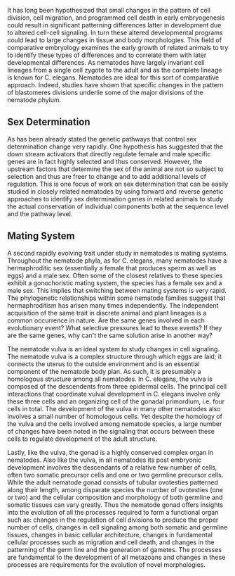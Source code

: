 It has long been hypothesized that small changes in the pattern of cell
division, cell migration, and programmed cell death in early
embryogenesis could result in significant patterning differences latter
in development due to altered cell-cell signaling. In turn these altered
developmental programs could lead to large changes in tissue and body
morphologies. This field of comparative embryology examines the early
growth of related animals to try to identify these types of differences
and to correlate them with later developmental differences. As nematodes
have largely invariant cell lineages from a single cell zygote to the
adult and as the complete lineage is known for C. elegans. Nematodes are
ideal for this sort of comparative approach. Indeed, studies have shown
that specific changes in the pattern of blastomeres divisions underlie
some of the major divisions of the nematode phylum.

Sex Determination
-----------------

As has been already stated the genetic pathways that control sex
determination change very rapidly. One hypothesis has suggested that the
down stream activators that directly regulate female and male specific
genes are in fact highly selected and thus conserved. However, the
upstream factors that determine the sex of the animal are not so subject
to selection and thus are freer to change and to add additional levels
of regulation. This is one focus of work on sex determination that can
be easily studied in closely related nematodes by using forward and
reverse genetic approaches to identify sex determination genes in
related animals to study the actual conservation of individual
components both at the sequence level and the pathway level.

Mating System
-------------

A second rapidly evolving trait under study in nematodes is mating
systems. Throughout the nematode phyla, as for C. elegans, many
nematodes have a hermaphroditic sex (essentially a female that produces
sperm as well as eggs) and a male sex. Often some of the closest
relatives to these species exhibit a gonochoristic mating system, the
species has a female sex and a male sex. This implies that switching
between mating systems is very rapid. The phylogenetic relationships
within some nematode families suggest that hermaphroditism has arisen
many times independently. The independent acquisition of the same trait
in discrete animal and plant lineages is a common occurrence in nature.
Are the same genes involved in each evolutionary event? What selective
pressures lead to these events? If they are the same genes, why can't
the same solution arise in another way?

The nematode vulva is an ideal system to study changes in cell
signaling. The nematode vulva is a complex structure through which eggs
are laid; it connects the uterus to the outside environment and is an
essential component of the nematode body plan. As such, it is presumably
a homologous structure among all nematodes. In C. elegans, the vulva is
composed of the descendents from three epidermal cells. The principal
cell interactions that coordinate vulval development in C. elegans
involve only these three cells and an organizing cell of the gonadal
primordium, i.e. four cells in total. The development of the vulva in
many other nematodes also involves a small number of homologous cells.
Yet despite the homology of the vulva and the cells involved among
nematode species, a large number of changes have been noted in the
signaling that occurs between these cells to regulate development of the
adult structure.

Lastly, like the vulva, the gonad is a highly conserved complex organ in
nematodes. Also like the vulva, in all nematodes its post embryonic
development involves the descendants of a relative few number of cells,
often two somatic precursor cells and one or two germline precursor
cells. While the adult nematode gonad consists of tubular ovotesties
patterned along their length, among disparate species the number of
ovotesties (one or two) and the cellular composition and morphology of
both germline and somatic tissues can vary greatly. Thus the nematode
gonad offers insights into the evolution of all the processes required
to form a functional organ such as: changes in the regulation of cell
divisions to produce the proper number of cells, changes in cell
signaling among both somatic and germline tissues, changes in basic
cellular architecture, changes in fundamental cellular processes such as
migration and cell death, and changes in the patterning of the germ line
and the generation of gametes. The processes are fundamental to the
development of all metazoans and changes in these processes are
requirements for the evolution of novel morphologies.
